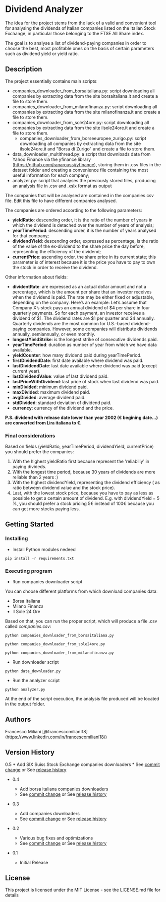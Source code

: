 # Dividend Analyzer

The idea for the project stems from the lack of a valid and convenient tool for analysing the dividends of Italian companies listed on the Italian Stock Exchange, in particular those belonging to the FTSE All Share index.

The goal is to analyse a list of dividend-paying companies in order to choose the best, most profitable ones on the basis of certain parameters such as dividend yield or yield ratio.

## Description

The project essentially contains main scripts:
- companies_downloader_from_borsaitaliana.py: script downloading all companies by extracting data from the site borsaitaliana.it and create a file to store them.
- companies_downloader_from_milanofinanza.py: script downloading all companies by extracting data from the site milanofinanza.it and create a file to store them.
- companies_downloader_from_sole24ore.py: script downloading all companies by extracting data from the site ilsole24ore.it and create a file to store them.
  - companies_downloader_from_borseeuropee_zurigo.py: script downloading all companies by extracting data from the site ilsole24ore.it and "Borsa di Zurigo" and create a file to store them.
- data_downloader_multithread.py: a script that downloads data from Yahoo Finance via the yfinance library (https://github.com/ranaroussi/yfinance), storing them in .csv files in the dataset folder and creating a convenience file containing the most useful information for each company;
- analyzer.py: script that analyses the previously stored files, producing an analysis file in .csv and .xslx format as output

The companies that will be analysed are contained in the companies.csv file. Edit this file to have different companies analysed.

The companies are ordered according to the following parameters:
- **yieldRatio**: descending order, it is the ratio of the number of years in which the dividend is detached over the number of years of analysis; 
- **yearTimePeriod**: descending order, it is the number of years analysed for that company;
- **dividendYield**: descending order, expressed as percentage, is the ratio of the value of the ex-dividend to the share price the day before, representing the efficiency of the dividend;
- **currentPrice**: ascending order, the share price in its current state; this parameter is of interest because it is the price you have to pay to own the stock in order to receive the dividend.

Other information about fields:
- **dividentRate**: are expressed as an actual dollar amount and not a percentage, which is the amount per share that an investor receives when the dividend is paid. The rate may be either fixed or adjustable, depending on the company.
 Here’s an example: Let’s assume that Company X’s stock pays an annual dividend of $4 per share in four quarterly payments. So for each payment, an investor receives a dividend of $1. The dividend rates are $1 per quarter and $4 annually. Quarterly dividends are the most common for U.S.-based dividend-paying companies. However, some companies will distribute dividends annually, semiannually, or even monthly.
- **longestYieldStrike**: is the longest strike of consecutive dividends paid.
- **yearTimePeriod**: duration as number of year from which we have data available.
- **yieldCounter**: how many dividend paid during yearTimePeriod.
- **firstDividendDate**: first date available where dividend was paid.
- **lastDividendDate**: last date available where dividend was paid (except current year).
- **lastDividendValue**: value of last dividend paid.
- **lastPriceWithDividend**: last price of stock when last dividend was paid.
- **minDivided**: minimum dividend paid.
- **maxDivided**: maximum dividend paid.
- **avgDivided**: average dividend paid.
- **stdDivided**: standard deviation of dividend paid.
- **currency**: currency of the dividend and the price.

**P.S. dividend with release date lower than year 2002 (€ begining date...) are converted from Lira italiana to €.**

### Final considerations
Based on fields (yieldRatio, yearTimePeriod, dividendYield, currentPrice) you should prefer the companies:
1) With the highest yieldRatio first because represent the 'reliabiliy' in paying divideds.
2) With the longest time period, because 30 years of dividends are more reliable than 2 years :)
3) With the highest dividendYield, representing the dividend efficiency ( as ratio between dividend value and the stock price).
4) Last, with the lowest stock price, because you have to pay as less as possible to get a certain amount of dividend.
    E.g. with dividendYield = 5 %, you should prefer a stock pricing 5€ instead of 100€ because you can get more stocks paying less.

## Getting Started

### Installing

* Install Python modules nedeed

```
pip install -r requirements.txt
```

### Executing program

* Run companies downloader script

You can choose different platforms from which download companies data:
- Borsa Italiana
- Milano Finanza
- Il Sole 24 Ore

Based on that, you can run the proper script, which will produce a file .csv called *companies.csv*:
```
python companies_downloader_from_borsaitaliana.py
```
```
python companies_downloader_from_sole24ore.py
```
```
python companies_downloader_from_milanofinanza.py
```
* Run downloader script
 
```
python data_downloader.py
```
* Run the analyzer script
 
```
python analyzer.py
```

At the end of the script execution, the analysis file produced will be located in the output folder.

## Authors

Francesco Miliani
[@francescomiliani18] (https://www.linkedin.com/in/francescomiliani18/)

## Version History

0.5
    * Add SIX Suiss Stock Exchange companies downloaders
    * See [commit change]() or See [release history]()
      
* 0.4
    * Add borsa italiana companies downloaders
    * See [commit change]() or See [release history]()
      
* 0.3
    * Add companies downloaders
    * See [commit change]() or See [release history]()
      
* 0.2
    * Various bug fixes and optimizations
    * See [commit change]() or See [release history]()
* 0.1
    * Initial Release

## License

This project is licensed under the MIT License - see the LICENSE.md file for details
